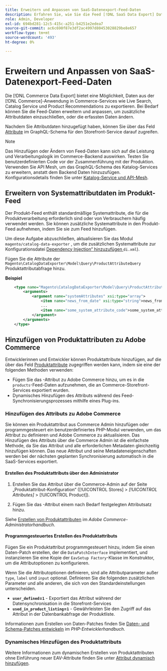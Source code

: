 ```yaml
---
title: Erweitern und Anpassen von SaaS-Datenexport-Feed-Daten
description: Erfahren Sie, wie Sie die Feed [!DNL SaaS Data Export] Daten erweitern und anpassen.
role: Admin, Developer
exl-id: 694bd281-12c5-415c-a251-b4251e2edea7
source-git-commit: ac6c690f87e3df2ac4997d80453028829be8e657
workflow-type: tm+mt
source-wordcount: '493'
ht-degree: 0%

---
```


# Erweitern und Anpassen von SaaS-Datenexport-Feed-Daten

Die [!DNL Commerce Data Export] bietet eine Möglichkeit, Daten aus der [!DNL Commerce]-Anwendung in Commerce-Services wie Live Search, Catalog Service und Product Recommendations zu exportieren. Bei Bedarf können Sie die Feed-Daten erweitern und anpassen, um zusätzliche Attributdaten einzuschließen, oder die erfassten Daten ändern.

Nachdem Sie Attributdaten hinzugefügt haben, können Sie über das Feld [Attribute](https://developer.adobe.com/commerce/services/graphql/catalog-service/products/#productviewattribute-type) im GraphQL-Schema für den Storefront-Service darauf zugreifen.

>[!NOTE]
>
>Das Hinzufügen oder Ändern von Feed-Daten kann sich auf die Leistung und Verarbeitungslogik im Commerce-Backend auswirken. Testen Sie benutzerdefinierten Code vor der Zusammenführung mit der Produktion. Verwenden Sie API Mesh, um das GraphQL-Schema des Katalog-Services zu erweitern, anstatt dem Backend Daten hinzuzufügen. Konfigurationsdetails finden Sie unter [Katalog-Service und API-Mesh](../catalog-service/mesh.md).

## Erweitern von Systemattributdaten im Produkt-Feed

Der Produkt-Feed enthält standardmäßige Systemattribute, die für die Produktverarbeitung erforderlich sind oder von Verbrauchern häufig verwendet werden. Sie können zusätzliche Systemattribute in den Produkt-Feed aufnehmen, indem Sie sie zum Feed hinzufügen.

Um diese Aufgabe abzuschließen, aktualisieren Sie das Modul `magento/catalog-data-exporter` , um die zusätzlichen Systemattribute zur Konfigurationsdatei [Dependency Injection“ hinzuzufügen ](https://developer.adobe.com/commerce/php/development/build/dependency-injection-file/)`di.xml`).

Fügen Sie die Attribute der `Magento\CatalogDataExporter\Model\Query\ProductAttributeQuery` Produktattributabfrage hinzu.

**Beispiel**

```xml
    <type name="Magento\CatalogDataExporter\Model\Query\ProductAttributeQuery">
        <arguments>
            <argument name="systemAttributes" xsi:type="array">
                <item name="news_from_date" xsi:type="string">news_from_date</item>
                ...
                <item name="some_system_attribute_code">some_system_attribute_code</item>
            </argument>
        </arguments>
    </type>
```

## Hinzufügen von Produktattributen zu Adobe Commerce

Entwicklerinnen und Entwickler können Produktattribute hinzufügen, auf die über das Feld [Produktattribute](https://developer.adobe.com/commerce/services/graphql/catalog-service/products/#output-fields) zugegriffen werden kann, indem sie eine der folgenden Methoden verwenden:

- Fügen Sie das -Attribut zu Adobe Commerce hinzu, um es in die `products`-Feed-Daten aufzunehmen, die an Commerce-Storefront-Services exportiert wurden.
- Dynamisches Hinzufügen des Attributs während des Feed-Synchronisierungsprozesses mithilfe eines Plug-ins.

### Hinzufügen des Attributs zu Adobe Commerce

Sie können ein Produktattribut aus Commerce Admin hinzufügen oder programmgesteuert ein benutzerdefiniertes PHP-Modul verwenden, um das Attribut zu definieren und Adobe Commerce zu aktualisieren. Das Hinzufügen des Attributs über die Commerce Admin ist die einfachste Methode, da Sie das Attribut und alle erforderlichen Metadaten gleichzeitig hinzufügen können. Das neue Attribut und seine Metadateneigenschaften werden bei der nächsten geplanten Synchronisierung automatisch in die SaaS-Services exportiert.

#### Erstellen des Produktattributs über den Administrator

1. Erstellen Sie das Attribut über die Commerce-Admin auf der Seite „Produktattribut-Konfiguration“ ([!UICONTROL Stores] > *[!UICONTROL Attributes]* > [!UICONTROL Product]).

1. Fügen Sie das -Attribut einem nach Bedarf festgelegten Attributsatz hinzu.

Siehe [Erstellen von Produktattributen](https://experienceleague.adobe.com/de/docs/commerce-admin/catalog/product-attributes/create/attribute-product-create) im *Adobe Commerce-Administratorhandbuch*.

#### Programmgesteuertes Erstellen des Produktattributs

Fügen Sie ein Produktattribut programmgesteuert hinzu, indem Sie einen Daten-Patch erstellen, der die `DataPatchInterface` implementiert, und instanziieren Sie eine Kopie der `EavSetup Factory`-Klasse im Konstruktor, um die Attributoptionen zu konfigurieren.

Wenn Sie die Attributoptionen definieren, sind alle Attributparameter außer `type`, `label` und `input` optional. Definieren Sie die folgenden zusätzlichen Parameter und alle anderen, die sich von den Standardeinstellungen unterscheiden.

- **`user_defined`=`1`** - Exportiert das Attribut während der Datensynchronisation in die Storefront-Services
- **`used_in_product_listing`=`1`** - Gewährleisten Sie den Zugriff auf das Attribut in der Datenbankabfrage der Produktliste.

Informationen zum Erstellen von Daten-Patches finden Sie [Daten- und Schema-Patches entwickeln](https://developer.adobe.com/commerce/php/development/components/declarative-schema/patches/) im *PHP-Entwicklerhandbuch*.

### Dynamisches Hinzufügen des Produktattributs

Weitere Informationen zum dynamischen Erstellen von Produktattributen ohne Einführung neuer EAV-Attribute finden Sie unter [Attribut dynamisch hinzufügen](add-attribute-dynamically.md).
